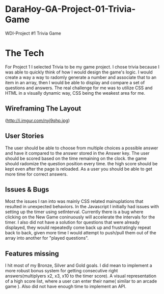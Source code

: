 # DaraHoy-GA-Project-01-Trivia-Game
WDI-Project #1 Trivia Game
# The Tech
For Project 1 I selected Trivia to be my game project. I chose trivia because I was able to quickly think of how I would design the game's logic. I would create a way a way to radomly generate a number and associate that to an item in an array, then I would be able to display and compare a set of questions and answers. The real challenge for me was to utilize CSS and HTML in a visually dynamic way, CSS being the weakest area for me.

## Wireframing The Layout
(http://i.imgur.com/nyj9qhp.jpg)

## User Stories
The user should be able to choose from multiple choices a possible answer and  have it compared to the answer stored in the Answer key.
The user should be scored based on the time remaining on the clock.
the game should radomize the question position every time.
the high score should be kept even after the page is reloaded.
As a user you should be able to get more time for correct answers.

## Issues & Bugs
Most the issues I ran into was mainly CSS related mainuplations that resulted in unexpected behaviors. In the Javascript I initially had issues with setting up the timer using setInterval. Currently there is a bug where clicking on the New Game coninuously will accelerate the intervals for the timer. I also did not have a solution for questions that were already displayed, they would repeatedly come back up and frustratingly repeat back to back, given more time I would attempt to push/pull them out of the array into another for "played questions".

## Features missing
I hit most of my Bronze, Silver and Gold goals. I did mean to implement a more robust bonus system for getting consecutive right answers(multiplyers x2, x3, x10 to the timer score).
A visual representation of a high score list, where a user can enter their name( similar to an arcade game ).
Also did not have enough time to implement an API.
